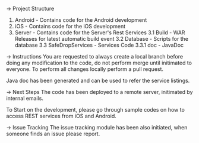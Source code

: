 -> Project Structure

1. Android - Contains code for the Android development
2. iOS - Contains code for the iOS development
3. Server - Contains code for the Server's Rest Services
	3.1 Build - WAR Releases for latest automatic build event
	3.2 Database - Scripts for the database
	3.3 SafeDropServices - Services Code
		3.3.1 doc - JavaDoc

-> Instructions
You are requested to always create a local branch before doing any modification to the code, do not perform merge until initimated to everyone. To perform all changes locally perform a pull request.

Java doc has been generated and can be used to refer the service listings.


-> Next Steps
The code has been deployed to a remote server, initimated by internal emails.

To Start on the development, please go through sample codes on how to access REST services from iOS and Android.


-> Issue Tracking
The issue tracking module has been also initiated, when someone finds an issue please report.



